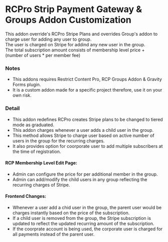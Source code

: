 # RCPro Strip Payment Gateway & Groups Addon Customization 
This addon override's RCPro Stripe Plans and overrides Group's addon to charge user for adding any user to group. <br>The user is charged on Stripe for addind any new user in the group. <br>The total subscription amount consists of membership level price + (number of users * per member fee)

### Notes
- This addons requires Restrict Content Pro, RCP Groups Addon & Gravity Forms plugin.
- It is a custom addon made for a specific project therefore, use it on your own risk.

### Detail
- This addon redefines RCPro creates Stripe plans to be changed to tiered mode as graduated.
- This addon charges whenever a user adds a child user in the group.
- This method allows Stripe to charge user based on active number of users in the group for the recurring charges.
- It also provides option for coorporate user to add multiple subscribers at the time of registration.

#### RCP Membership Level Edit Page:
- Admin can configure the price for per additional member in the group. 
- Admin can add/modify the child users in any group reflecting the recurring charges of Stripe. 

#### Frontend Changes:
- Whenever a user add a chid user in the group, the parent user would be charges instantly based on the price of the subscription. 
- If a child user is removed from the group, the Stripe subscription is updated to reflect the updated recurring amount of the subscription.
- If the coorprate account is being used, the corporate user is charged for all payments instead of the parent user. 

